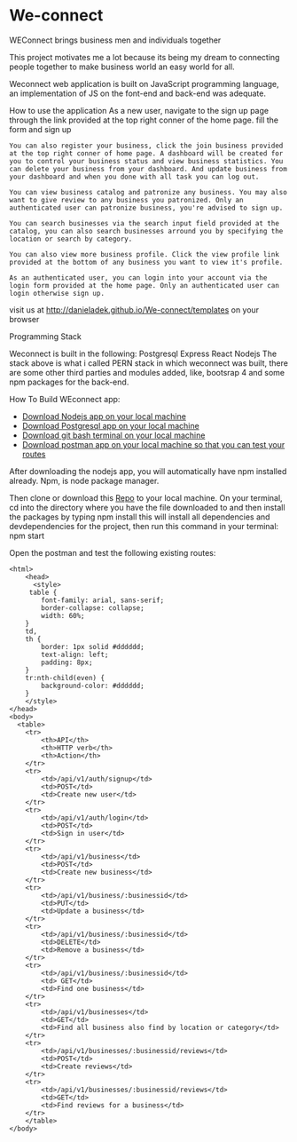 # We-connect
WEConnect brings business men and individuals together

This project motivates me a lot because its being my dream to connecting people together to make business world an easy world for all.

Weconnect web application is built on JavaScript programming language, an implementation of JS on the font-end and back-end was adequate.

How to use the application
    As a new user, navigate to the sign up page through the link provided at the top right conner of the home page.
    fill the form and sign up

    You can also register your business, click the join business provided at the top right conner of home page. A dashboard will be created for you to control your business status and view business statistics. You can delete your business from your dashboard. And update business from your dashboard and when you done with all task you can log out.

    You can view business catalog and patronize any business. You may also want to give review to any business you patronized. Only an authenticated user can patronize business, you're advised to sign up.

    You can search businesses via the search input field provided at the catalog, you can also search businesses arround you by specifying the location or search by category.

    You can also view more business profile. Click the view profile link provided at the bottom of any business you want to view it's profile.

    As an authenticated user, you can login into your account via the login form provided at the home page. Only an authenticated user can login otherwise sign up.

visit us at http://danieladek.github.io/We-connect/templates on your browser

Programming Stack

Weconnect is built in the following:
    Postgresql
    Express
    React
    Nodejs
The stack above is what i called PERN stack in which weconnect was built, there are some other third parties and modules added, like, bootsrap 4 and some npm packages for the back-end.

How To Build WEconnect app:
    <ul>
        <li><a href="https://nodejs.org/en/download/">Download Nodejs app on your local machine</a></li>
         <li><a href="https://www.enterprisedb.com/downloads/postgres-postgresql-downloads">Download Postgresql app on your local machine</a></li>
    <li><a href="https://git-scm.com/downloads">Download git bash terminal on your local machine</a></li>
    <li><a href="https://www.getpostman.com/apps">Download postman app on your local machine so that you can test your routes</a></li>
    </ul>
After downloading the nodejs app, you will automatically have npm installed already. Npm, is node package manager.

Then clone or download this <a href="https://github.com/DanielAdek/We-connect.git">Repo</a> to your local machine. On your terminal, cd into the directory where you have the file downloaded to and then install the packages by typing
    npm install
this will install all dependencies and devdependencies for the project, then run this command in your terminal:
    npm start

Open the postman and test the following existing routes:
  <!doctype html>
    <html>
        <head>
          <style>
         table {
            font-family: arial, sans-serif;
            border-collapse: collapse;
            width: 60%;
        }
        td,
        th {
            border: 1px solid #dddddd;
            text-align: left;
            padding: 8px;
        }
        tr:nth-child(even) {
            background-color: #dddddd;
        }
        </style>
    </head>
    <body>
      <table>
        <tr>
            <th>API</th>
            <th>HTTP verb</th>
            <th>Action</th>
        </tr>
        <tr>
            <td>/api/v1/auth/signup</td>
            <td>POST</td>
            <td>Create new user</td>
        </tr>
        <tr>
            <td>/api/v1/auth/login</td>
            <td>POST</td>
            <td>Sign in user</td>
        </tr>
        <tr>
            <td>/api/v1/business</td>
            <td>POST</td>
            <td>Create new business</td>
        </tr>
        <tr>
            <td>/api/v1/business/:businessid</td>
            <td>PUT</td>
            <td>Update a business</td>
        </tr>
        <tr>
            <td>/api/v1/business/:businessid</td>
            <td>DELETE</td>
            <td>Remove a business</td>
        </tr>
        <tr>
            <td>/api/v1/business/:businessid</td>
            <td> GET</td>
            <td>Find one business</td>
        </tr>
        <tr>
            <td>/api/v1/businesses</td>
            <td>GET</td>
            <td>Find all business also find by location or category</td>
        </tr>
        <tr>
            <td>/api/v1/businesses/:businessid/reviews</td>
            <td>POST</td>
            <td>Create reviews</td>
        </tr>
        <tr>
            <td>/api/v1/businesses/:businessid/reviews</td>
            <td>GET</td>
            <td>Find reviews for a business</td>
        </tr>
        </table>
    </body>
</html>

